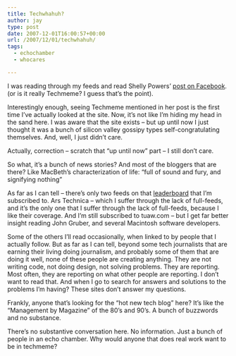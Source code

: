 ```yaml
---
title: Techwhahuh?
author: jay
type: post
date: 2007-12-01T16:00:57+00:00
url: /2007/12/01/techwhahuh/
tags:
  - echochamber
  - whocares

---
```

I was reading through my feeds and read Shelly Powers’ [post on Facebook][1]. (or is it really Techmeme? I guess that’s the point).

Interestingly enough, seeing Techmeme mentioned in her post is the first time I’ve actually looked at the site. Now, it’s not like I’m hiding my head in the sand here. I was aware that the site exists &#8211; but up until now I just thought it was a bunch of silicon valley gossipy types self-congratulating themselves. And, well, I just didn’t care.

Actually, correction &#8211; scratch that “up until now” part &#8211; I still don’t care.

So what, it’s a bunch of news stories? And most of the bloggers that are there? Like MacBeth’s characterization of life: “full of sound and fury, and signifying nothing”

As far as I can tell &#8211; there’s only two feeds on that [leaderboard][2] that I’m subscribed to. Ars Technica &#8211; which I suffer through the lack of full-feeds, and it’s the only one that I suffer through the lack of full-feeds, because I like their coverage. And I’m still subscribed to tuaw.com &#8211; but I get far better insight reading John Gruber, and several Macintosh software developers.

Some of the others I’ll read occasionally, when linked to by people that I actually follow. But as far as I can tell, beyond some tech journalists that are earning their living doing journalism, and probably some of them that are doing it well, none of these people are creating anything. They are not writing code, not doing design, not solving problems. They are reporting. Most often, they are reporting on what other people are reporting. I don’t want to read that. And when I go to search for answers and solutions to the problems I’m having? These sites don’t answer my questions.

Frankly, anyone that’s looking for the “hot new tech blog” here? It’s like the “Management by Magazine” of the 80’s and 90’s. A bunch of buzzwords and no substance.

There’s no substantive conversation here. No information. Just a bunch of people in an echo chamber. Why would anyone that does real work want to be in techmeme?

 [1]: http://burningbird.net/technology/the-next-good-thing
 [2]: http://www.techmeme.com/lb